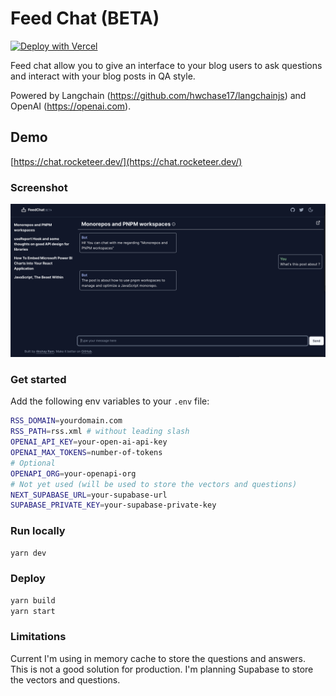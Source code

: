 # Feed Chat (BETA)
    
[![Deploy with Vercel](https://vercel.com/button)](https://vercel.com/new/clone?repository-url=https%3A%2F%2Fgithub.com%2Fakshay5995%2Ffeed-chat&env=OPENAI_API_KEY,OPEN_API_MAX_TOKENS,RSS_DOMAIN,RSS_PATH&project-name=feed-chat&repository-name=feed-chat&demo-title=Feed%20Chat&demo-description=Feed%20chat%20allow%20you%20to%20give%20an%20interface%20to%20your%20blog%20users%20to%20ask%20questions%20and%20interact%20with%20your%20blog%20posts%20in%20QA%20style.%20Powered%20by%20Langchain%20and%20OpenAI.&demo-url=https%3A%2F%2Fchat.rocketeer.dev)

Feed chat allow you to give an interface to your blog users to ask questions and interact with your blog posts in QA style. 

Powered by Langchain (https://github.com/hwchase17/langchainjs) and OpenAI (https://openai.com).

## Demo

[https://chat.rocketeer.dev/](https://chat.rocketeer.dev/)

### Screenshot

![Screenshot](https://raw.githubusercontent.com/akshay5995/feed-chat/main/docs/screenshot.png)

### Get started

Add the following env variables to your `.env` file:

```sh
RSS_DOMAIN=yourdomain.com
RSS_PATH=rss.xml # without leading slash
OPENAI_API_KEY=your-open-ai-api-key
OPENAI_MAX_TOKENS=number-of-tokens
# Optional
OPENAPI_ORG=your-openapi-org
# Not yet used (will be used to store the vectors and questions)
NEXT_SUPABASE_URL=your-supabase-url
SUPABASE_PRIVATE_KEY=your-supabase-private-key
```

### Run locally

```sh
yarn dev
```

### Deploy

```sh
yarn build
yarn start
```

### Limitations

Current I'm using in memory cache to store the questions and answers. This is not a good solution for production. I'm planning Supabase to store the vectors and questions.